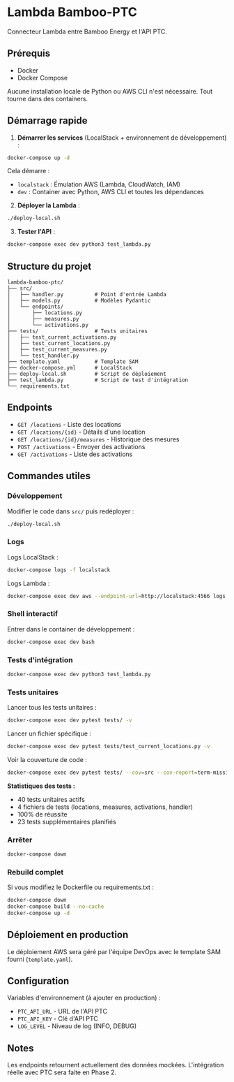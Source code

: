 # Lambda Bamboo-PTC

Connecteur Lambda entre Bamboo Energy et l'API PTC.

## Prérequis

- Docker
- Docker Compose

Aucune installation locale de Python ou AWS CLI n'est nécessaire. Tout tourne dans des containers.

## Démarrage rapide

1. **Démarrer les services** (LocalStack + environnement de développement) :
```bash
docker-compose up -d
```

Cela démarre :
- `localstack` : Émulation AWS (Lambda, CloudWatch, IAM)
- `dev` : Container avec Python, AWS CLI et toutes les dépendances

2. **Déployer la Lambda** :
```bash
./deploy-local.sh
```

3. **Tester l'API** :
```bash
docker-compose exec dev python3 test_lambda.py
```

## Structure du projet

```
lambda-bamboo-ptc/
├── src/
│   ├── handler.py          # Point d'entrée Lambda
│   ├── models.py           # Modèles Pydantic
│   └── endpoints/
│       ├── locations.py
│       ├── measures.py
│       └── activations.py
├── tests/                  # Tests unitaires
│   ├── test_current_activations.py
│   ├── test_current_locations.py
│   ├── test_current_measures.py
│   └── test_handler.py
├── template.yaml           # Template SAM
├── docker-compose.yml      # LocalStack
├── deploy-local.sh         # Script de déploiement
├── test_lambda.py          # Script de test d'intégration
└── requirements.txt
```

## Endpoints

- `GET /locations` - Liste des locations
- `GET /locations/{id}` - Détails d'une location
- `GET /locations/{id}/measures` - Historique des mesures
- `POST /activations` - Envoyer des activations
- `GET /activations` - Liste des activations

## Commandes utiles

### Développement

Modifier le code dans `src/` puis redéployer :
```bash
./deploy-local.sh
```

### Logs

Logs LocalStack :
```bash
docker-compose logs -f localstack
```

Logs Lambda :
```bash
docker-compose exec dev aws --endpoint-url=http://localstack:4566 logs tail /aws/lambda/bamboo-ptc-connector --follow
```

### Shell interactif

Entrer dans le container de développement :
```bash
docker-compose exec dev bash
```

### Tests d'intégration

```bash
docker-compose exec dev python3 test_lambda.py
```

### Tests unitaires

Lancer tous les tests unitaires :
```bash
docker-compose exec dev pytest tests/ -v
```

Lancer un fichier spécifique :
```bash
docker-compose exec dev pytest tests/test_current_locations.py -v
```

Voir la couverture de code :
```bash
docker-compose exec dev pytest tests/ --cov=src --cov-report=term-missing
```

**Statistiques des tests :**
- 40 tests unitaires actifs
- 4 fichiers de tests (locations, measures, activations, handler)
- 100% de réussite
- 23 tests supplémentaires planifiés

### Arrêter

```bash
docker-compose down
```

### Rebuild complet

Si vous modifiez le Dockerfile ou requirements.txt :
```bash
docker-compose down
docker-compose build --no-cache
docker-compose up -d
```

## Déploiement en production

Le déploiement AWS sera géré par l'équipe DevOps avec le template SAM fourni (`template.yaml`).

## Configuration

Variables d'environnement (à ajouter en production) :
- `PTC_API_URL` - URL de l'API PTC
- `PTC_API_KEY` - Clé d'API PTC
- `LOG_LEVEL` - Niveau de log (INFO, DEBUG)

## Notes

Les endpoints retournent actuellement des données mockées. L'intégration réelle avec PTC sera faite en Phase 2.
